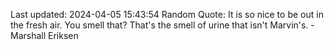 Last updated: 2024-04-05 15:43:54
Random Quote: It is so nice to be out in the fresh air. You smell that? That's the smell of urine that isn't Marvin's. - Marshall Eriksen